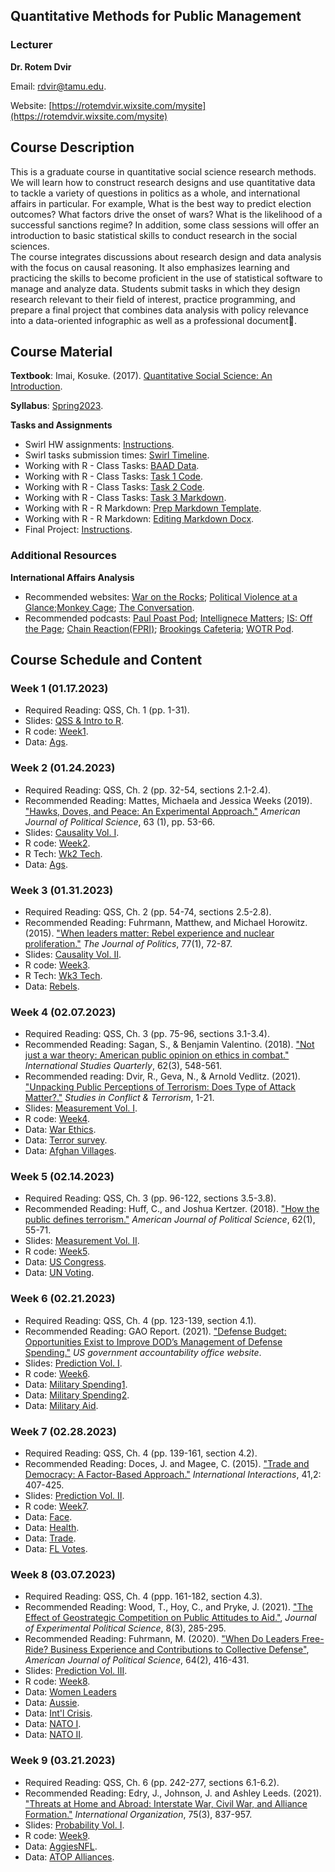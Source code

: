 ## Quantitative Methods for Public Management

### Lecturer

**Dr. Rotem Dvir**

Email: [rdvir@tamu.edu](rdvir@tamu.edu). 

Website: [https://rotemdvir.wixsite.com/mysite](https://rotemdvir.wixsite.com/mysite)

## Course Description
This is a graduate course in quantitative social science research methods. We will learn how to construct research designs and use quantitative data to tackle a variety of questions in politics as a whole, and international affairs in particular. For example, What is the best way to predict election outcomes? What factors drive the onset of wars? What is the likelihood of a successful sanctions regime? In addition, some class sessions will offer an introduction to basic statistical skills to conduct research in the social sciences.  
The course integrates discussions about research design and data analysis with the focus on causal reasoning. It also emphasizes learning and practicing the skills to become proficient in the use of statistical software to manage and analyze data. Students submit tasks in which they design research relevant to their field of interest, practice programming, and prepare a final project that combines data analysis with policy relevance into a data-oriented infographic as well as a professional document📃.

## Course Material

**Textbook**: Imai, Kosuke. (2017). [Quantitative Social Science: An Introduction](https://qss.princeton.press).    

**Syllabus**: [Spring2023](/assets/BUSH_Syllabus2022.pdf).

**Tasks and Assignments**  

  - Swirl HW assignments: [Instructions](/assets/Tasks/Swirl.pdf).
  - Swirl tasks submission times: [Swirl Timeline](/assets/Tasks/Swirl_timeline.pdf).
  - Working with R - Class Tasks: [BAAD Data](/assets/Tasks/Data_ClassTask1.dta).
  - Working with R - Class Tasks: [Task 1 Code](/assets/Tasks/ClassTask1.R).
  - Working with R - Class Tasks: [Task 2 Code](/assets/Tasks/ClassTask2.R).
  - Working with R - Class Tasks: [Task 3 Markdown](/assets/Tasks/ClassTask3.Rmd).
  - Working with R - R Markdown: [Prep Markdown Template](/assets/Tasks/MarkdownTemp_Ins.pdf).
  - Working with R - R Markdown: [Editing Markdown Docx](/assets/Tasks/Markdown_Inst.pdf).
  - Final Project: [Instructions](/assets/Tasks/Final_Inst2.pdf).


### Additional Resources

**International Affairs Analysis**  

  - Recommended websites: [War on the Rocks](https://warontherocks.com); [Political Violence at a Glance](https://politicalviolenceataglance.org);[Monkey Cage](https://monkeycagetopicguides.org); [The Conversation](https://theconversation.com/us).
  - Recommended podcasts: [Paul Poast Pod](https://open.spotify.com/show/57N2HMfcYw3coHTPv1lYw7); [Intellignece Matters](https://podbay.fm/p/intelligence-matters); [IS: Off the Page](https://www.belfercenter.org/OffthePage); [Chain Reaction(FPRI)](https://www.fpri.org/multimedia/chain-reaction/); [Brookings Cafeteria](https://www.brookings.edu/series/brookings-cafeteria-podcast/); [WOTR Pod](https://warontherocks.com/category/podcasts/war-on-the-rocks/).  


## Course Schedule and Content

### Week 1 (01.17.2023)  

  - Required Reading: QSS, Ch. 1 (pp. 1-31).
  - Slides: [QSS & Intro to R](/assets/Week1/wk1_slides.pdf).
  - R code: [Week1](/assets/Week1/Code_week1.R).
  - Data: [Ags](/assets/Week1/ags.xlsx).


### Week 2 (01.24.2023) 

  - Required Reading: QSS, Ch. 2 (pp. 32-54, sections 2.1-2.4).
  - Recommended Reading: Mattes, Michaela and Jessica Weeks (2019). ["Hawks, Doves, and Peace: An Experimental Approach."](https://doi.org/10.1111/ajps.12392) *American Journal of Political Science*, 63 (1), pp. 53-66. 
  - Slides: [Causality Vol. I](/assets/Week2/wk2_slides.pdf).
  - R code: [Week2](/assets/Week2/Code_week2.R).
  - R Tech: [Wk2 Tech](/assets/Week2/Wk2_Tech.R).
  - Data: [Ags](/assets/Week2/MattesweeksEdit.dta).

### Week 3 (01.31.2023)  

  - Required Reading: QSS, Ch. 2 (pp. 54-74, sections 2.5-2.8).
  - Recommended Reading: Fuhrmann, Matthew, and Michael Horowitz. (2015). ["When leaders matter: Rebel experience and nuclear proliferation."](https://doi.org/10.1086/678308) *The Journal of Politics*, 77(1), 72-87.
  - Slides: [Causality Vol. II](/assets/Week3/wk3_slides.pdf).
  - R code: [Week3](/assets/Week3/Code_week3.R).
  - R Tech: [Wk3 Tech](/assets/Week3/Wk3_Tech.R).
  - Data: [Rebels](/assets/Week3/RebelsDataset_FH2015.dta).

### Week 4 (02.07.2023)  

  - Required Reading: QSS, Ch. 3 (pp. 75-96, sections 3.1-3.4).
  - Recommended Reading: Sagan, S., & Benjamin Valentino. (2018). ["Not just a war theory: American public opinion on ethics in combat."](https://doi.org/10.1093/isq/sqy033) *International Studies Quarterly*, 62(3), 548-561.
  - Recommended reading: Dvir, R., Geva, N., & Arnold Vedlitz. (2021). ["Unpacking Public Perceptions of Terrorism: Does Type of Attack Matter?."](https://doi.org/10.1080/1057610X.2021.1886427) *Studies in Conflict & Terrorism*, 1-21.
  - Slides: [Measurement Vol. I](/assets/Week4/wk4_slides.pdf).
  - R code: [Week4](/assets/Week4/Code_week4.R).
  - Data: [War Ethics](/assets/Week4/WarEthics.dta).
  - Data: [Terror survey](/assets/Week4/Bush_TerrorSurvey.csv).
  - Data: [Afghan Villages](/assets/Week4/afghan-village.csv).

### Week 5 (02.14.2023)  

  - Required Reading: QSS, Ch. 3 (pp. 96-122, sections 3.5-3.8).
  - Recommended Reading: Huff, C., and Joshua Kertzer. (2018). ["How the public defines terrorism."](https://doi.org/10.1111/ajps.12329) *American Journal of Political Science*, 62(1), 55-71.
  - Slides: [Measurement Vol. II](/assets/Week5/wk5_slides.pdf).
  - R code: [Week5](/assets/Week5/Code_week5.R).
  - Data: [US Congress](/assets/Week5/congress.csv).
  - Data: [UN Voting](/assets/Week5/unvoting.csv).

### Week 6 (02.21.2023)  

  - Required Reading: QSS, Ch. 4 (pp. 123-139, section 4.1).
  - Recommended Reading: GAO Report. (2021). ["Defense Budget: Opportunities Exist to Improve DOD’s Management of Defense Spending."](https://www.gao.gov/products/gao-21-415t) *US government accountability office website*.
  - Slides: [Prediction Vol. I](/assets/Week6/wk6_slides.pdf).
  - R code: [Week6](/assets/Week6/Code_week6.R).
  - Data: [Military Spending1](/assets/Week6/mil_exp.xlsx).
  - Data: [Military Spending2](/assets/Week6/mil_exp2.xlsx).
  - Data: [Military Aid](/assets/Week6/MilitaryAidData.dta).

### Week 7 (02.28.2023)  

  - Required Reading: QSS, Ch. 4 (pp. 139-161, section 4.2).
  - Recommended Reading: Doces, J. and Magee, C. (2015). ["Trade and Democracy: A Factor-Based Approach."](https://www.tandfonline.com/doi/full/10.1080/03050629.2015.984065) *International Interactions*, 41,2: 407-425.
  - Slides: [Prediction Vol. II](/assets/Week7/wk6_deck.pdf).
  - R code: [Week7](/assets/Week7/Code_week6b.R).
  - Data: [Face](/assets/Week7/face.csv).
  - Data: [Health](/assets/Week7/health.csv).
  - Data: [Trade](/assets/Week7/doces_magee_data.dta).
  - Data: [FL Votes](/assets/Week7/florida.csv).

### Week 8 (03.07.2023)  

  - Required Reading: QSS, Ch. 4 (ppp. 161-182, section 4.3).
  - Recommended Reading: Wood, T., Hoy, C., and Pryke, J. (2021). ["The Effect of Geostrategic Competition on Public Attitudes to Aid."](https://doi.org/10.1017/XPS.2020.27), *Journal of Experimental Political Science*, 8(3), 285-295.
  - Recommended Reading: Fuhrmann, M. (2020). ["When Do Leaders Free-Ride? Business Experience and Contributions to Collective Defense"](https://doi.org/10.1111/ajps.12502), *American Journal of Political Science*, 64(2), 416-431.
  - Slides: [Prediction Vol. III](/assets/Week8/wk7_deck.pdf).
  - R code: [Week8](/assets/Week8/Code_week8.R).
  - Data: [Women Leaders](/assets/Week8/women.csv)
  - Data: [Aussie](/assets/Week8/AussieData_JEPS2021.dta).
  - Data: [Int'l Crisis](/assets/Week8/ICB_Feb2020.dta).
  - Data: [NATO I](/assets/Week8/matt_defspend.xlsx).
  - Data: [NATO II](/assets/Week8/defense_spending.dta).

### Week 9 (03.21.2023)  

  - Required Reading: QSS, Ch. 6 (pp. 242-277, sections 6.1-6.2).
  - Recommended Reading: Edry, J., Johnson, J. and Ashley Leeds. (2021). ["Threats at Home and Abroad: Interstate War, Civil War, and Alliance Formation."](https://doi.org/10.1017/S0020818321000151) *International Organization*, 75(3), 837-957.
  - Slides: [Probability Vol. I](/assets/Week9/wk9_slides.pdf).
  - R code: [Week9](/assets/Week9/Code_week9.R).
  - Data: [AggiesNFL](/assets/Week9/Ags_Data.xlsx).
  - Data: [ATOP Alliances](/assets/Week9/atop_data.csv).












